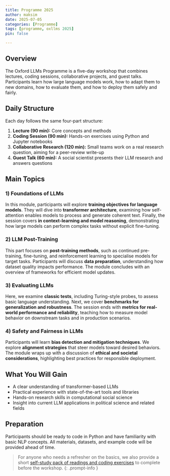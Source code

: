 ```yaml
---
title: Programme 2025
author: maksim
date: 2025-07-05
categories: [Programme]
tags: [programme, oxllms 2025]
pin: false

---
```


## Overview

The Oxford LLMs Programme is a five-day workshop that combines lectures, coding sessions, collaborative projects, and guest talks. Participants learn how large language models work, how to adapt them to new domains, how to evaluate them, and how to deploy them safely and fairly.

## Daily Structure

Each day follows the same four-part structure:

1. **Lecture (90 min):** Core concepts and methods  
2. **Coding Session (90 min):** Hands-on exercises using Python and Jupyter notebooks  
3. **Collaborative Research (120 min):** Small teams work on a real research question, aiming for a peer-review write-up  
4. **Guest Talk (60 min):** A social scientist presents their LLM research and answers questions  

## Main Topics

### 1) Foundations of LLMs  
In this module, participants will explore **training objectives for language models**. They will dive into **transformer architecture**, examining how self-attention enables models to process and generate coherent text. Finally, the session covers **in context-learning and model reasoning**, demonstrating how large models can perform complex tasks without explicit fine-tuning.

### 2) LLM Post-Training  
This part focuses on **post-training methods**, such as continued pre-training, fine-tuning, and reinforcement learning to specialise models for target tasks. Participants will discuss **data preparation**, understanding how dataset quality impacts performance. The module concludes with an overview of frameworks for efficient model updates.

### 3) Evaluating LLMs  
Here, we examine **classic tests**, including Turing-style probes, to assess basic language understanding. Next, we cover **benchmarks for generalization and robustness**. The session ends with **metrics for real-world performance and reliability**, teaching how to measure model behavior on downstream tasks and in production scenarios.

### 4) Safety and Fairness in LLMs  
Participants will learn **bias detection and mitigation techniques**. We explore **alignment strategies** that steer models toward desired behaviors. The module wraps up with a discussion of **ethical and societal considerations**, highlighting best practices for responsible deployment.

## What You Will Gain

- A clear understanding of transformer-based LLMs  
- Practical experience with state-of-the-art tools and libraries  
- Hands-on research skills in computational social science  
- Insight into current LLM applications in political science and related fields  

## Preparation

Participants should be ready to code in Python and have familiarity with basic NLP concepts. All materials, datasets, and example code will be provided ahead of time.

> For anyone who needs a refresher on the basics, we also provide a short [self-study pack of readings and coding exercises](https://llmsforsocialscience.net/preliminaries/) to complete before the workshop. 
{: .prompt-info }
